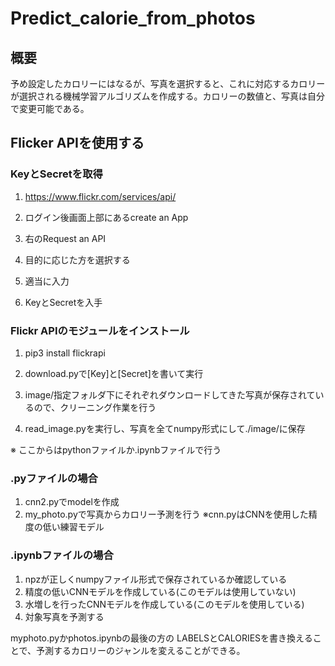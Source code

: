 # Predict_calorie_from_photos
## 概要
予め設定したカロリーにはなるが、写真を選択すると、これに対応するカロリーが選択される機械学習アルゴリズムを作成する。カロリーの数値と、写真は自分で変更可能である。

## Flicker APIを使用する
### KeyとSecretを取得

1. https://www.flickr.com/services/api/

2. ログイン後画面上部にあるcreate an App

3. 右のRequest an API

4. 目的に応じた方を選択する

5. 適当に入力

6. KeyとSecretを入手

### Flickr APIのモジュールをインストール

1. pip3 install flickrapi

2. download.pyで[Key]と[Secret]を書いて実行

3. image/指定フォルダ下にそれぞれダウンロードしてきた写真が保存されているので、クリーニング作業を行う

4. read_image.pyを実行し、写真を全てnumpy形式にして./image/に保存

※ ここからはpythonファイルか.ipynbファイルで行う

### .pyファイルの場合
1. cnn2.pyでmodelを作成
2. my_photo.pyで写真からカロリー予測を行う
※cnn.pyはCNNを使用した精度の低い練習モデル

### .ipynbファイルの場合
1. npzが正しくnumpyファイル形式で保存されているか確認している
2. 精度の低いCNNモデルを作成している(このモデルは使用していない)
3. 水増しを行ったCNNモデルを作成している(このモデルを使用している)
4. 対象写真を予測する


myphoto.pyかphotos.ipynbの最後の方の LABELSとCALORIESを書き換えることで、予測するカロリーのジャンルを変えることができる。



